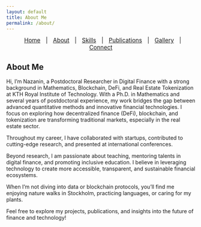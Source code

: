 ```yaml
---
layout: default
title: About Me
permalink: /about/
---
```



<nav style="text-align:center; font-size: 1.1em; margin-bottom: 20px;">
  <a href="/" style="margin: 0 10px;">Home</a> |
  <a href="/about" style="margin: 0 10px;">About</a> |
  <a href="/skills" style="margin: 0 10px;">Skills</a> |
  <a href="/publications" style="margin: 0 10px;">Publications</a> |
  <a href="/gallery" style="margin: 0 10px;">Gallery</a> |
  <a href="/contact" style="margin: 0 10px;">Connect</a>
</nav>


## About Me

Hi, I’m Nazanin, a Postdoctoral Researcher in Digital Finance with a strong background in Mathematics, Blockchain, DeFi, and Real Estate Tokenization at KTH Royal Institute of Technology.
With a Ph.D. in Mathematics and several years of postdoctoral experience, my work bridges the gap between advanced quantitative methods and innovative financial technologies. I focus on exploring how decentralized finance (DeFi), blockchain, and tokenization are transforming traditional markets, especially in the real estate sector.

Throughout my career, I have collaborated with startups, contributed to cutting-edge research, and presented at international conferences. 

Beyond research, I am passionate about teaching, mentoring talents in digital finance, and promoting inclusive education. I believe in leveraging technology to create more accessible, transparent, and sustainable financial ecosystems.

When I’m not diving into data or blockchain protocols, you’ll find me enjoying nature walks in Stockholm, practicing languages, or caring for my plants.

Feel free to explore my projects, publications, and insights into the future of finance and technology!



